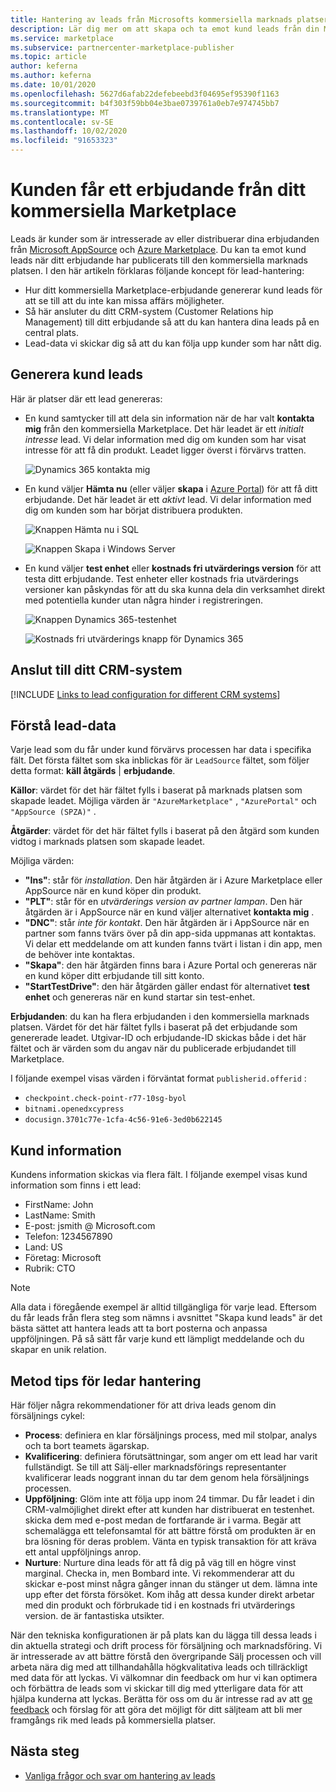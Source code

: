 ```yaml
---
title: Hantering av leads från Microsofts kommersiella marknads platser
description: Lär dig mer om att skapa och ta emot kund leads från din Microsoft AppSource och Azure Marketplace-erbjudanden
ms.service: marketplace
ms.subservice: partnercenter-marketplace-publisher
ms.topic: article
author: keferna
ms.author: keferna
ms.date: 10/01/2020
ms.openlocfilehash: 5627d6afab22defebeebd3f04695ef95390f1163
ms.sourcegitcommit: b4f303f59bb04e3bae0739761a0eb7e974745bb7
ms.translationtype: MT
ms.contentlocale: sv-SE
ms.lasthandoff: 10/02/2020
ms.locfileid: "91653323"
---
```

# <a name="customer-leads-from-your-commercial-marketplace-offer"></a>Kunden får ett erbjudande från ditt kommersiella Marketplace

Leads är kunder som är intresserade av eller distribuerar dina erbjudanden från [Microsoft AppSource](https://appsource.microsoft.com) och [Azure Marketplace](https://azuremarketplace.microsoft.com). Du kan ta emot kund leads när ditt erbjudande har publicerats till den kommersiella marknads platsen. I den här artikeln förklaras följande koncept för lead-hantering:

* Hur ditt kommersiella Marketplace-erbjudande genererar kund leads för att se till att du inte kan missa affärs möjligheter. 
* Så här ansluter du ditt CRM-system (Customer Relations hip Management) till ditt erbjudande så att du kan hantera dina leads på en central plats.
* Lead-data vi skickar dig så att du kan följa upp kunder som har nått dig.

## <a name="generate-customer-leads"></a>Generera kund leads

Här är platser där ett lead genereras:

- En kund samtycker till att dela sin information när de har valt **kontakta mig** från den kommersiella Marketplace. Det här leadet är ett *initialt intresse* lead. Vi delar information med dig om kunden som har visat intresse för att få din produkt. Leadet ligger överst i förvärvs tratten.

    ![Dynamics 365 kontakta mig](./media/commercial-marketplace-get-customer-leads/dynamics-365-contact-me.png)

- En kund väljer **Hämta nu** (eller väljer **skapa** i [Azure Portal](https://portal.azure.com/)) för att få ditt erbjudande. Det här leadet är ett *aktivt* lead. Vi delar information med dig om kunden som har börjat distribuera produkten.

    ![Knappen Hämta nu i SQL](./media/commercial-marketplace-get-customer-leads/sql-get-it-now.png)

    ![Knappen Skapa i Windows Server](./media/commercial-marketplace-get-customer-leads/windows-server-create.png)

- En kund väljer **test enhet** eller **kostnads fri utvärderings version** för att testa ditt erbjudande. Test enheter eller kostnads fria utvärderings versioner kan påskyndas för att du ska kunna dela din verksamhet direkt med potentiella kunder utan några hinder i registreringen.

    ![Knappen Dynamics 365-testenhet](./media/commercial-marketplace-get-customer-leads/dynamics-365-test-drive.png)

    ![Kostnads fri utvärderings knapp för Dynamics 365](./media/commercial-marketplace-get-customer-leads/dynamics-365-free-trial.png)

## <a name="connect-to-your-crm-system"></a>Anslut till ditt CRM-system

[!INCLUDE [Links to lead configuration for different CRM systems](./includes/connect-lead-management.md)]

## <a name="understand-lead-data"></a>Förstå lead-data

Varje lead som du får under kund förvärvs processen har data i specifika fält. Det första fältet som ska inblickas för är `LeadSource` fältet, som följer detta format: **käll åtgärds**  |  **erbjudande**.

**Källor**: värdet för det här fältet fylls i baserat på marknads platsen som skapade leadet. Möjliga värden är `"AzureMarketplace"` , `"AzurePortal"` och `"AppSource (SPZA)"` .

**Åtgärder**: värdet för det här fältet fylls i baserat på den åtgärd som kunden vidtog i marknads platsen som skapade leadet.

Möjliga värden:

- **"Ins"**: står för *installation*. Den här åtgärden är i Azure Marketplace eller AppSource när en kund köper din produkt.
- **"PLT"**: står för en *utvärderings version av partner lampan*. Den här åtgärden är i AppSource när en kund väljer alternativet **kontakta mig** .
- **"DNC"**: står *inte för kontakt*. Den här åtgärden är i AppSource när en partner som fanns tvärs över på din app-sida uppmanas att kontaktas. Vi delar ett meddelande om att kunden fanns tvärt i listan i din app, men de behöver inte kontaktas.
- **"Skapa"**: den här åtgärden finns bara i Azure Portal och genereras när en kund köper ditt erbjudande till sitt konto.
- **"StartTestDrive"**: den här åtgärden gäller endast för alternativet **test enhet** och genereras när en kund startar sin test-enhet.

**Erbjudanden**: du kan ha flera erbjudanden i den kommersiella marknads platsen. Värdet för det här fältet fylls i baserat på det erbjudande som genererade leadet. Utgivar-ID och erbjudande-ID skickas både i det här fältet och är värden som du angav när du publicerade erbjudandet till Marketplace.

I följande exempel visas värden i förväntat format `publisherid.offerid` : 

- `checkpoint.check-point-r77-10sg-byol`
- `bitnami.openedxcypress`
- `docusign.3701c77e-1cfa-4c56-91e6-3ed0b622145`

## <a name="customer-information"></a>Kund information

Kundens information skickas via flera fält. I följande exempel visas kund information som finns i ett lead:

- FirstName: John
- LastName: Smith
- E-post: jsmith \@ Microsoft.com
- Telefon: 1234567890
- Land: US
- Företag: Microsoft
- Rubrik: CTO

>[!NOTE]
>Alla data i föregående exempel är alltid tillgängliga för varje lead. Eftersom du får leads från flera steg som nämns i avsnittet "Skapa kund leads" är det bästa sättet att hantera leads att ta bort posterna och anpassa uppföljningen. På så sätt får varje kund ett lämpligt meddelande och du skapar en unik relation.

## <a name="best-practices-for-lead-management"></a>Metod tips för ledar hantering

Här följer några rekommendationer för att driva leads genom din försäljnings cykel:

- **Process**: definiera en klar försäljnings process, med mil stolpar, analys och ta bort teamets ägarskap.
- **Kvalificering**: definiera förutsättningar, som anger om ett lead har varit fullständigt. Se till att Sälj-eller marknadsförings representanter kvalificerar leads noggrant innan du tar dem genom hela försäljnings processen.
- **Uppföljning**: Glöm inte att följa upp inom 24 timmar. Du får leadet i din CRM-valmöjlighet direkt efter att kunden har distribuerat en testenhet. skicka dem med e-post medan de fortfarande är i varma. Begär att schemalägga ett telefonsamtal för att bättre förstå om produkten är en bra lösning för deras problem. Vänta en typisk transaktion för att kräva ett antal uppföljnings anrop.
- **Nurture**: Nurture dina leads för att få dig på väg till en högre vinst marginal. Checka in, men Bombard inte. Vi rekommenderar att du skickar e-post minst några gånger innan du stänger ut dem. lämna inte upp efter det första försöket. Kom ihåg att dessa kunder direkt arbetar med din produkt och förbrukade tid i en kostnads fri utvärderings version. de är fantastiska utsikter.

När den tekniska konfigurationen är på plats kan du lägga till dessa leads i din aktuella strategi och drift process för försäljning och marknadsföring. Vi är intresserade av att bättre förstå den övergripande Sälj processen och vill arbeta nära dig med att tillhandahålla högkvalitativa leads och tillräckligt med data för att lyckas. Vi välkomnar din feedback om hur vi kan optimera och förbättra de leads som vi skickar till dig med ytterligare data för att hjälpa kunderna att lyckas. Berätta för oss om du är intresse rad av att [ge feedback](mailto:AzureMarketOnboard@microsoft.com) och förslag för att göra det möjligt för ditt säljteam att bli mer framgångs rik med leads på kommersiella platser.

## <a name="next-steps"></a>Nästa steg

- [Vanliga frågor och svar om hantering av leads](../lead-management-faq.md)